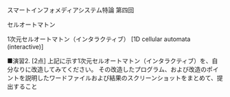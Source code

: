 スマートインフォメディアシステム特論 第四回

セルオートマトン　

1次元セルオートマトン（インタラクティブ） [1D cellular automata (interactive)]

■演習2. [2点] 上記に示す1次元セルオートマトン（インタラクティブ）を、自分なりに改造してみてください。
その改造したプログラム、および改造のポイントを説明したワードファイルおよび結果のスクリーンショットをまとめて、提出すること
